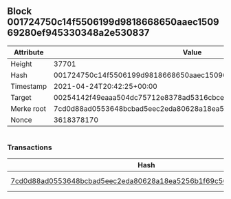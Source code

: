 ## Block 001724750c14f5506199d9818668650aaec150969280ef945330348a2e530837

Attribute | Value
--- | ---
Height | 37701
Hash | 001724750c14f5506199d9818668650aaec150969280ef945330348a2e530837
Timestamp | 2021-04-24T20:42:25+00:00
Target | 00254142f49eaaa504dc75712e8378ad5316cbcead634704b3734b6271167cc4
Merke root | 7cd0d88ad0553648bcbad5eec2eda80628a18ea5256b1f69c5063f6647dc811c
Nonce | 3618378170

```

```

### Transactions

Hash | Amount
--- | ---
[7cd0d88ad0553648bcbad5eec2eda80628a18ea5256b1f69c5063f6647dc811c](7cd0d88ad0553648bcbad5eec2eda80628a18ea5256b1f69c5063f6647dc811c.md) | 10.00000000 SKEPTI 
